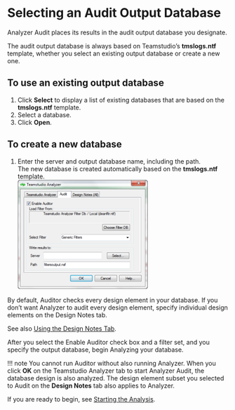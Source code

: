 # Selecting an Audit Output Database

Analyzer Audit places its results in the audit output database you designate.

The audit output database is always based on Teamstudio’s **tmslogs.ntf** template, whether you select an existing output database or create a new one.

## To use an existing output database
1. Click **Select** to display a list of existing databases that are based on the **tmslogs.ntf** template.
2. Select a database.
3. Click **Open**.

## To create a new database
1. Enter the server and output database name, including the path.  
   The new database is created automatically based on the **tmslogs.ntf** template.  
   ![Audit Tab](img/auditoutput.png)
 
By default, Auditor checks every design element in your database. If you don’t want Analyzer to audit every design element, specify individual design elements on the Design Notes tab.

See also [Using the Design Notes Tab](designtab.md).

After you select the Enable Auditor check box and a filter set, and you specify the output database, begin Analyzing your database.
 
!!! note
    You cannot run Auditor without also running Analyzer. When you click **OK** on the Teamstudio Analyzer tab to start Analyzer Audit, the database design is also analyzed. The design element subset you selected to Audit on the **Design Notes** tab also applies to Analyzer.
    
If you are ready to begin, see [Starting the Analysis](startinganalysis.md).